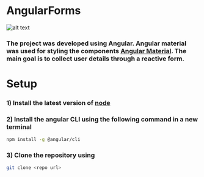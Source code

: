 # AngularForms

![alt text](https://angular-schule.github.io/website-articles/2023-11-neues-logo/header-logo.png)

### The project was developed using Angular. Angular material was used for styling the components [Angular Material](https://material.angular.io/). The main goal is to collect user details through a reactive form.

# Setup 

### 1) Install the latest version of [node](https://nodejs.org/en/download)

### 2) Install the angular CLI using the following command in a new terminal
```bash
npm install -g @angular/cli
```

### 3) Clone the repository using
```bash
git clone <repo url>
```
